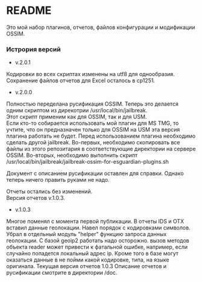 # README #

Это мой набор плагинов, отчетов, файлов конфигурации и модификации OSSIM.

### Истрория версий ###

* v.2.0.1

Кодировки во всех скриптах изменены на utf8 для однообразия. Сохранение файлов отчетов для Excel осталось в cp1251.

* v.2.0.0  

Полностью переделана русификация OSSIM. Теперь это делается одним скриптом из 
дирекотрии /usr/local/bin/jailbreak.   
Этот скрипт применим как для OSSIM, так и для USM.  
Если кто-то собирается использовать мой плагин для MS TMG, то учтите, что он предназначен только для OSSIM на USM эта версия плагина работать не будет. Перед использованием плагина необходимо сделать другой jailbreak. Во-первых, необходимо скопировать все файлы из этого репозитария в соответствующие директории на сервере OSSIM. Во-вторых, необходимо выполнить скрипт /usr/local/bin/jailbreak/jailbreak-ossim-for-esguardian-plugins.sh
  
Документ с описанием русификации оставлен для справки. Однако теперь ничего править руками не надо.

Отчеты остались без изменений.  
Версия отчетов v.1.0.3.

* v.1.0.3

Многое поменял с момента первой публикации. 
В отчеты IDS и OTX вставил данные геолокации. 
Навел порядок с кодировками символов. 
Убрал в отдельный модуль "helper" функцию запроса данных геолокации. С базой geoip2 работать надо осторожно.
вызов методов объекта reader может привести к фатальной ошибке, например, если случайно попадется локальный адрес ip.
Кроме того в базе могут оказаться данные в не пойми какой кодировке, типа, на языке оригинала.
Текущая версия отчетов 1.0.3
Описание отчетов и русификации смотрите в директории /doc.
